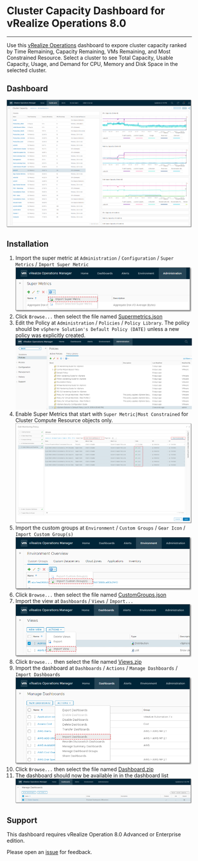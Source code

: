 
# Cluster Capacity Dashboard for vRealize Operations 8.0
---------

Use this [vRealize Operations](https://www.vmware.com/products/vrealize-operations.html) dashboard to expore cluster capacity ranked by Time Remaining, Capacity Remaining, VMs Remaining, and Most Constrained Resource.  Select a cluster to see Total Capacity, Usable Capacity, Usage, and Demand for CPU, Memory and Disk Space in the selected cluster.

## Dashboard
![Dashboard](https://raw.githubusercontent.com/notoriousbdg/vrops-dashboard-cluster_capacity/master/Dashboard.png)

## Installation
1. Import the super metric at `Administration` / `Configuration` / `Super Metrics` / `Import Super Metric`  
![Import Super Metric](https://raw.githubusercontent.com/notoriousbdg/vrops-dashboard-cluster_capacity/master/Import_Super_Metric.png)
2. Click `Browse...` then select the file named [Supermetrics.json](https://raw.githubusercontent.com/notoriousbdg/vrops-dashboard-cluster_capacity/master/Supermetrics.json)
3. Edit the Policy at `Administration` / `Policies` / `Policy Library`.  The policy should be `vSphere Solution's Default Policy (DATE)` unless a new policy was explicitly created.  
![Policy Library](https://raw.githubusercontent.com/notoriousbdg/vrops-dashboard-cluster_capacity/master/Policy_Library.png)
4. Enable Super Metrics that start with `Super Metric|Most Constrained` for Cluster Compute Resource objects only.
![Policy Metrics](https://raw.githubusercontent.com/notoriousbdg/vrops-dashboard-cluster_capacity/master/Policy_Metrics.png)
5. Import the custom groups at `Environment` / `Custom Groups` / `Gear Icon` / `Import Custom Group(s)`  
![Import Custom Groups](https://raw.githubusercontent.com/notoriousbdg/vrops-dashboard-cluster_capacity/master/Import_CustomGroup.png)
6. Click `Browse...` then select the file named [CustomGroups.json](https://raw.githubusercontent.com/notoriousbdg/vrops-dashboard-cluster_capacity/master/CustomGroups.json)
7. Import the view at `Dashboards` / `Views` / `Import...`  
![Import View](https://raw.githubusercontent.com/notoriousbdg/vrops-dashboard-cluster_capacity/master/Import_View.png)
8. Click `Browse...` then select the file named [Views.zip](https://github.com/notoriousbdg/vrops-dashboard-cluster_capacity/raw/master/Views.zip)
9. Import the dashboard at `Dashboards` / `Actions` / `Manage Dashboards` / `Import Dashboards`  
![Import Dashboard](https://raw.githubusercontent.com/notoriousbdg/vrops-dashboard-cluster_capacity/master/Import_Dashboard.png)
10. Click `Browse...` then select the file named [Dashboard.zip](https://github.com/notoriousbdg/vrops-dashboard-cluster_capacity/raw/master/Dashboard.zip)
11. The dashboard should now be available in in the dashboard list  
![Dashboard List](https://raw.githubusercontent.com/notoriousbdg/vrops-dashboard-cluster_capacity/master/Dashboard_List.png)

## Support

This dashboard requires vRealize Operation 8.0 Advanced or Enterprise edition.

Please open an [issue](https://github.com/notoriousbdg/vrops-dashboard-cluster_capacity/issues) for feedback.

